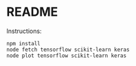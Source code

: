 # README

Instructions:

```
npm install
node fetch tensorflow scikit-learn keras
node plot tensorflow scikit-learn keras
```

